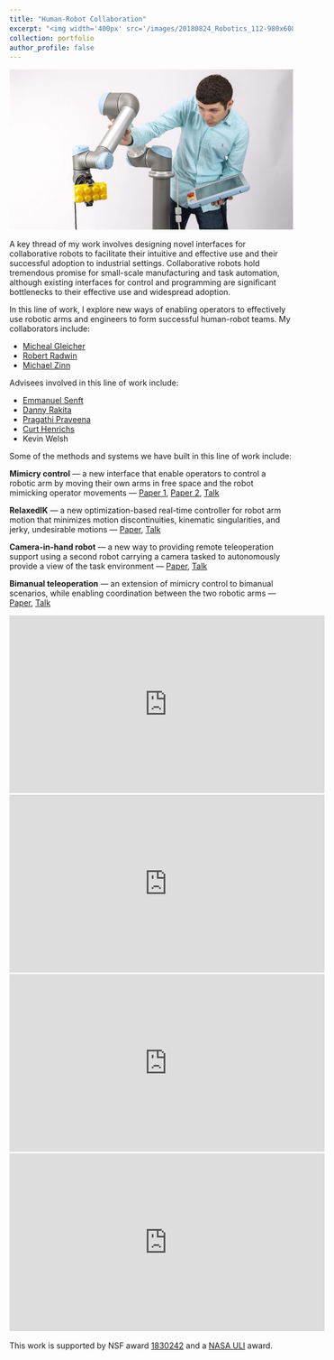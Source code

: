 ```yaml
---
title: "Human-Robot Collaboration"
excerpt: "<img width='400px' src='/images/20180824_Robotics_112-980x608.jpg'>  This line of work explores new ways of enabling operators to effectively use robotic arms and engineers to form successful human-robot teams."
collection: portfolio
author_profile: false
---
```


<img width='600px' src='/images/20180824_Robotics_112-980x608.jpg'>

A key thread of my work involves designing novel interfaces for collaborative robots to facilitate their intuitive and effective use and their successful adoption to industrial settings. Collaborative robots hold tremendous promise for small-scale manufacturing and task automation, although existing interfaces for control and programming are significant bottlenecks to their effective use and widespread adoption.

In this line of work, I explore new ways of enabling operators to effectively use robotic arms and engineers to form successful human-robot teams. My collaborators include:

* [Micheal Gleicher](https://pages.cs.wisc.edu/~gleicher/)
* [Robert Radwin](https://directory.engr.wisc.edu/ie/Faculty/Radwin_Robert/)
* [Michael Zinn](https://directory.engr.wisc.edu/me/Faculty/Zinn_Michael/)

Advisees involved in this line of work include:
* [Emmanuel Senft](https://emmanuel-senft.github.io/)
* [Danny Rakita](https://uwnarratives.wisc.edu/bio/daniel-rakita/)
* [Pragathi Praveena](https://www.linkedin.com/in/pragathip/)
* [Curt Henrichs](https://robotics.wisc.edu/staff/henrichs-curt/)
* Kevin Welsh

Some of the methods and systems we have built in this line of work include:

**Mimicry control** — a new interface that enable operators to control a robotic arm by moving their own arms in free space and the robot mimicking operator movements — [Paper 1](http://pages.cs.wisc.edu/~rakita/wp-content/uploads/2017/12/hri17-preprint.pdf), [Paper 2](https://graphics.cs.wisc.edu/Papers/2020/RMG20/rmg-hri2020.pdf), [Talk](https://www.youtube.com/watch?v=M5O0UkPQsxE)

**RelaxedIK** — a new optimization-based real-time controller for robot arm motion that minimizes motion discontinuities, kinematic singularities, and jerky, undesirable motions — [Paper](http://roboticsproceedings.org/rss14/p43.pdf), [Talk](https://www.youtube.com/watch?v=AhsQFJzB8WQ)

**Camera-in-hand robot** — a new way to providing remote teleoperation support using a second robot carrying a camera tasked to autonomously provide a view of the task environment — [Paper](https://dl.acm.org/doi/pdf/10.1145/3171221.3171279?casa_token=52ZHKQ6CFcYAAAAA:w6yZAPIw_L8Q1UbMVeiWtkLhBRkNVXecTkhsiwxvvTHd5RvcTn8w_Kre8WeAlZmTexG4lEybtglP), [Talk](https://www.youtube.com/watch?v=xvDwTJd8f4c)

**Bimanual teleoperation** — an extension of mimicry control to bimanual scenarios, while enabling coordination between the two robotic arms — [Paper](https://robotics.sciencemag.org/content/robotics/4/30/eaaw0955.full.pdf), [Talk](https://www.youtube.com/watch?v=cGh0UncVxck)

<iframe width="560" height="315" src="https://www.youtube.com/embed/M5O0UkPQsxE" title="YouTube video player" frameborder="0" allow="accelerometer; autoplay; clipboard-write; encrypted-media; gyroscope; picture-in-picture" allowfullscreen></iframe>

<iframe width="560" height="315" src="https://www.youtube.com/embed/AhsQFJzB8WQ" title="YouTube video player" frameborder="0" allow="accelerometer; autoplay; clipboard-write; encrypted-media; gyroscope; picture-in-picture" allowfullscreen></iframe>

<iframe width="560" height="315" src="https://www.youtube.com/embed/xvDwTJd8f4c" title="YouTube video player" frameborder="0" allow="accelerometer; autoplay; clipboard-write; encrypted-media; gyroscope; picture-in-picture" allowfullscreen></iframe>

<iframe width="560" height="315" src="https://www.youtube.com/embed/cGh0UncVxck" title="YouTube video player" frameborder="0" allow="accelerometer; autoplay; clipboard-write; encrypted-media; gyroscope; picture-in-picture" allowfullscreen></iframe>

This work is supported by NSF award [1830242](https://nsf.gov/awardsearch/showAward?AWD_ID=1830242&HistoricalAwards=false) and a [NASA ULI](https://techport.nasa.gov/view/96115) award.
